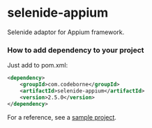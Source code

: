 # selenide-appium

Selenide adaptor for Appium framework.

### How to add dependency to your project

Just add to pom.xml:

```xml
<dependency>
    <groupId>com.codeborne</groupId>
    <artifactId>selenide-appium</artifactId>
    <version>2.5.0</version>
</dependency>
```

For a reference, see a [sample project](https://github.com/selenide-examples/selenide-appium). 
